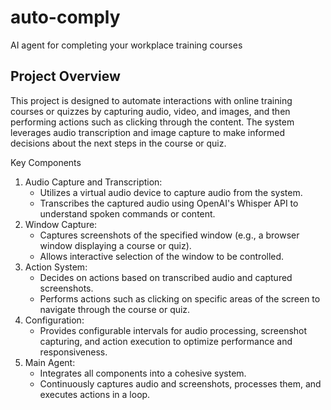 # auto-comply
AI agent for completing your workplace training courses

## Project Overview
This project is designed to automate interactions with online training courses or quizzes by capturing audio, video, and images, and then performing actions such as clicking through the content. The system leverages audio transcription and image capture to make informed decisions about the next steps in the course or quiz.

Key Components
1. Audio Capture and Transcription:
   - Utilizes a virtual audio device to capture audio from the system.
   - Transcribes the captured audio using OpenAI's Whisper API to understand spoken commands or content.
2. Window Capture:
   - Captures screenshots of the specified window (e.g., a browser window displaying a course or quiz).
   - Allows interactive selection of the window to be controlled.
3. Action System:
   - Decides on actions based on transcribed audio and captured screenshots.
   - Performs actions such as clicking on specific areas of the screen to navigate through the course or quiz.
4. Configuration:
   - Provides configurable intervals for audio processing, screenshot capturing, and action execution to optimize performance and responsiveness.
5. Main Agent:
   - Integrates all components into a cohesive system.
   - Continuously captures audio and screenshots, processes them, and executes actions in a loop.

